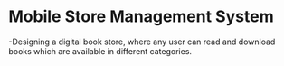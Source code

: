 # Mobile Store Management System
-Designing a digital book store, where any user can read and download books which are available in different categories.

